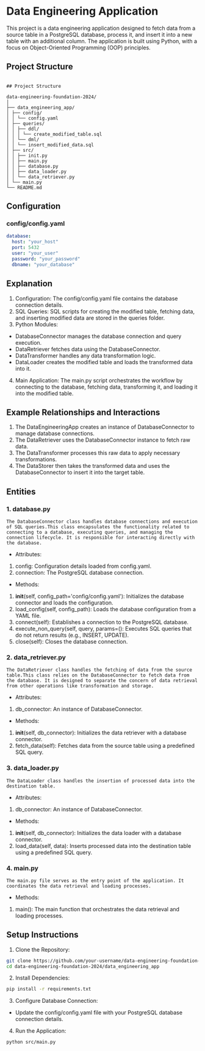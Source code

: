 # Data Engineering Application

This project is a data engineering application designed to fetch data from a source table in a PostgreSQL database, process it, and insert it into a new table with an additional column. The application is built using Python, with a focus on Object-Oriented Programming (OOP) principles.

## Project Structure


```

## Project Structure

data-engineering-foundation-2024/
│
├── data_engineering_app/
│ ├── config/
│ │ └── config.yaml
│ ├── queries/
│ │ ├── ddl/
│ │ │ └── create_modified_table.sql
│ │ └── dml/
│ │ └── insert_modified_data.sql
│ ├── src/
│ │ ├── init.py
│ │ ├── main.py
│ │ ├── database.py
│ │ ├── data_loader.py
│ │ └── data_retriever.py
│ └── main.py
└── README.md

```

## Configuration

### config/config.yaml

```yaml
database:
  host: "your_host"
  port: 5432
  user: "your_user"
  password: "your_password"
  dbname: "your_database"

```

## Explanation
1. Configuration: The config/config.yaml file contains the database connection details.
2. SQL Queries: SQL scripts for creating the modified table, fetching data, and inserting modified data are stored in the queries folder.
3. Python Modules:
- DatabaseConnector manages the database connection and query execution.
- DataRetriever fetches data using the DatabaseConnector.
- DataTransformer handles any data transformation logic.
- DataLoader creates the modified table and loads the transformed data into it.
4. Main Application: The main.py script orchestrates the workflow by connecting to the database, fetching data, transforming it, and loading it into the modified table.

## Example Relationships and Interactions
1. The DataEngineeringApp creates an instance of DatabaseConnector to manage database connections.
2. The DataRetriever uses the DatabaseConnector instance to fetch raw data.
3. The DataTransformer processes this raw data to apply necessary transformations.
4. The DataStorer then takes the transformed data and uses the DatabaseConnector to insert it into the target table.

## Entities
### 1. database.py
    The DatabaseConnector class handles database connections and execution of SQL queries.This class encapsulates the functionality related to connecting to a database, executing queries, and managing the connection lifecycle. It is responsible for interacting directly with the database.

- Attributes:

1. config: Configuration details loaded from config.yaml.
2. connection: The PostgreSQL database connection.
- Methods:

1. __init__(self, config_path='config/config.yaml'): Initializes the database connector and loads the configuration.
2. load_config(self, config_path): Loads the database configuration from a YAML file.
3. connect(self): Establishes a connection to the PostgreSQL database.
4. execute_non_query(self, query, params=(): Executes SQL queries that do not return results (e.g., INSERT, UPDATE).
5. close(self): Closes the database connection.


### 2. data_retriever.py
    The DataRetriever class handles the fetching of data from the source table.This class relies on the DatabaseConnector to fetch data from the database. It is designed to separate the concern of data retrieval from other operations like transformation and storage.

- Attributes:

1. db_connector: An instance of DatabaseConnector.

- Methods:

1. __init__(self, db_connector): Initializes the data retriever with a database connector.
2. fetch_data(self): Fetches data from the source table using a predefined SQL query.

### 3. data_loader.py
    The DataLoader class handles the insertion of processed data into the destination table.

- Attributes:

1. db_connector: An instance of DatabaseConnector.

- Methods:

1. __init__(self, db_connector): Initializes the data loader with a database connector.
2. load_data(self, data): Inserts processed data into the destination table using a predefined SQL query. 

### 4. main.py
    The main.py file serves as the entry point of the application. It coordinates the data retrieval and loading processes.

- Methods:
1. main(): The main function that orchestrates the data retrieval and loading processes.


## Setup Instructions
1. Clone the Repository:

```bash
git clone https://github.com/your-username/data-engineering-foundation-2024.git
cd data-engineering-foundation-2024/data_engineering_app
```
2. Install Dependencies:

```bash
pip install -r requirements.txt
```

3. Configure Database Connection:

- Update the config/config.yaml file with your PostgreSQL database connection details.

4. Run the Application:
```
python src/main.py
```